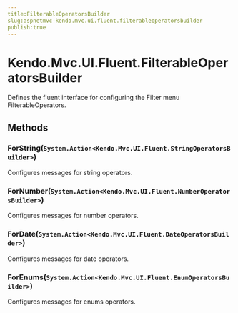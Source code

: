 ```yaml
---
title:FilterableOperatorsBuilder
slug:aspnetmvc-kendo.mvc.ui.fluent.filterableoperatorsbuilder
publish:true
---
```


# Kendo.Mvc.UI.Fluent.FilterableOperatorsBuilder
Defines the fluent interface for configuring the Filter menu FilterableOperators.



## Methods

### ForString(`System.Action<Kendo.Mvc.UI.Fluent.StringOperatorsBuilder>`)
Configures messages for string operators.





### ForNumber(`System.Action<Kendo.Mvc.UI.Fluent.NumberOperatorsBuilder>`)
Configures messages for number operators.





### ForDate(`System.Action<Kendo.Mvc.UI.Fluent.DateOperatorsBuilder>`)
Configures messages for date operators.





### ForEnums(`System.Action<Kendo.Mvc.UI.Fluent.EnumOperatorsBuilder>`)
Configures messages for enums operators.






 
